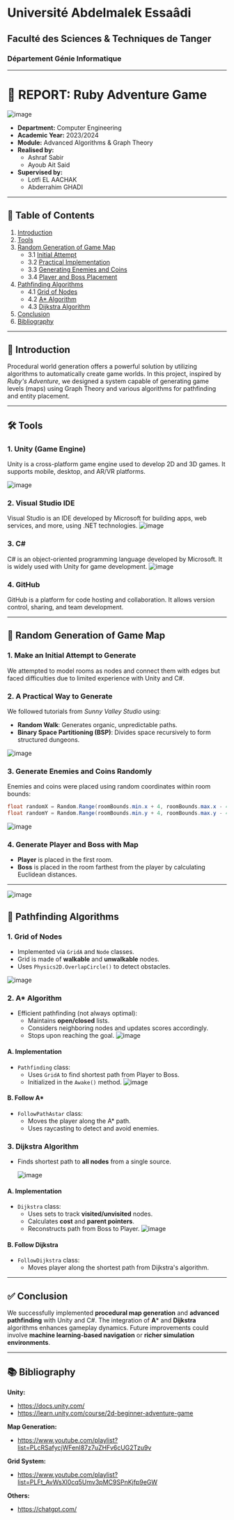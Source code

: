 # Université Abdelmalek Essaâdi  
## Faculté des Sciences & Techniques de Tanger  
### Département Génie Informatique  

---

# 📝 REPORT: Ruby Adventure Game
![image](https://github.com/user-attachments/assets/ddbb92f9-0014-4115-8e57-567d2f8f5ed0)

- **Department:** Computer Engineering  
- **Academic Year:** 2023/2024  
- **Module:** Advanced Algorithms & Graph Theory  
- **Realised by:**  
  - Ashraf Sabir  
  - Ayoub Ait Said  
- **Supervised by:**  
  - Lotfi EL AACHAK  
  - Abderrahim GHADI  

---

## 📑 Table of Contents
1. [Introduction](#introduction)  
2. [Tools](#tools)  
3. [Random Generation of Game Map](#random-generation-of-game-map)  
   - 3.1 [Initial Attempt](#1-make-an-initial-attempt-to-generate)  
   - 3.2 [Practical Implementation](#2-a-practical-way-to-generate)  
   - 3.3 [Generating Enemies and Coins](#3-generate-enemies-and-coins-randomly)  
   - 3.4 [Player and Boss Placement](#4-generate-player-and-boss-with-map)  
4. [Pathfinding Algorithms](#pathfinding-algorithms)  
   - 4.1 [Grid of Nodes](#1-grid-of-nodes)  
   - 4.2 [A* Algorithm](#2-a-algorithm)  
   - 4.3 [Dijkstra Algorithm](#3-dijkstra-algorithm)  
5. [Conclusion](#conclusion)  
6. [Bibliography](#bibliography)  

---

## 📘 Introduction
Procedural world generation offers a powerful solution by utilizing algorithms to automatically create game worlds. In this project, inspired by *Ruby's Adventure*, we designed a system capable of generating game levels (maps) using Graph Theory and various algorithms for pathfinding and entity placement.

---

## 🛠️ Tools

### 1. Unity (Game Engine)
Unity is a cross-platform game engine used to develop 2D and 3D games. It supports mobile, desktop, and AR/VR platforms.

![image](https://github.com/user-attachments/assets/33607844-f4c5-4810-842c-04416c77a0b0)

### 2. Visual Studio IDE
Visual Studio is an IDE developed by Microsoft for building apps, web services, and more, using .NET technologies.
![image](https://github.com/user-attachments/assets/7d36bd63-4295-4059-bd64-e923ab006d78)

### 3. C#
C# is an object-oriented programming language developed by Microsoft. It is widely used with Unity for game development.
![image](https://github.com/user-attachments/assets/758d70d7-e7bb-4f57-9852-98998449175d)

### 4. GitHub
GitHub is a platform for code hosting and collaboration. It allows version control, sharing, and team development.

---

## 🎲 Random Generation of Game Map

### 1. Make an Initial Attempt to Generate
We attempted to model rooms as nodes and connect them with edges but faced difficulties due to limited experience with Unity and C#.

### 2. A Practical Way to Generate
We followed tutorials from *Sunny Valley Studio* using:
- **Random Walk**: Generates organic, unpredictable paths.
- **Binary Space Partitioning (BSP)**: Divides space recursively to form structured dungeons.


![image](https://github.com/user-attachments/assets/cfb74433-46de-4bbe-868a-ac4a75f2dfc8)

### 3. Generate Enemies and Coins Randomly
Enemies and coins were placed using random coordinates within room bounds:
```csharp
float randomX = Random.Range(roomBounds.min.x + 4, roomBounds.max.x - 4);
float randomY = Random.Range(roomBounds.min.y + 4, roomBounds.max.y - 4);
```

![image](https://github.com/user-attachments/assets/5f8bdd9a-9a6c-4a48-8c12-d47d64e1265e)

### 4. Generate Player and Boss with Map

- **Player** is placed in the first room.
- **Boss** is placed in the room farthest from the player by calculating Euclidean distances.

---
![image](https://github.com/user-attachments/assets/217d1167-7755-4706-b68f-7cfeb9ef079c)

## 🧠 Pathfinding Algorithms

### 1. Grid of Nodes
- Implemented via `GridA` and `Node` classes.
- Grid is made of **walkable** and **unwalkable** nodes.
- Uses `Physics2D.OverlapCircle()` to detect obstacles.

![image](https://github.com/user-attachments/assets/8b95bf3c-9475-4f03-a3bd-adfd2955e3e5)

### 2. A* Algorithm
- Efficient pathfinding (not always optimal):
  - Maintains **open/closed** lists.
  - Considers neighboring nodes and updates scores accordingly.
  - Stops upon reaching the goal.
![image](https://github.com/user-attachments/assets/8304b3bd-c204-48ae-9ebb-9fd019bb19e3)

#### A. Implementation
- `Pathfinding` class:
  - Uses `GridA` to find shortest path from Player to Boss.
  - Initialized in the `Awake()` method.
![image](https://github.com/user-attachments/assets/bff296cd-a038-4fa6-9832-c2f76b292be7)

#### B. Follow A*
- `FollowPathAstar` class:
  - Moves the player along the A* path.
  - Uses raycasting to detect and avoid enemies.

### 3. Dijkstra Algorithm
- Finds shortest path to **all nodes** from a single source.

  ![image](https://github.com/user-attachments/assets/e11dcad1-2b02-486d-8d78-26edf70fcaf4)


#### A. Implementation
- `Dijkstra` class:
  - Uses sets to track **visited/unvisited** nodes.
  - Calculates **cost** and **parent pointers**.
  - Reconstructs path from Boss to Player.
![image](https://github.com/user-attachments/assets/8c0e6454-6d57-4828-91df-3efe2ccedea1)

#### B. Follow Dijkstra
- `FollowDijkstra` class:
  - Moves player along the shortest path from Dijkstra's algorithm.

---

## ✅ Conclusion

We successfully implemented **procedural map generation** and **advanced pathfinding** with Unity and C#. The integration of **A*** and **Dijkstra** algorithms enhances gameplay dynamics. Future improvements could involve **machine learning-based navigation** or **richer simulation environments**.

---

## 📚 Bibliography

**Unity:**
- https://docs.unity.com/
- https://learn.unity.com/course/2d-beginner-adventure-game

**Map Generation:**
- https://www.youtube.com/playlist?list=PLcRSafycjWFenI87z7uZHFv6cUG2Tzu9v

**Grid System:**
- https://www.youtube.com/playlist?list=PLFt_AvWsXl0cq5Umv3pMC9SPnKjfp9eGW

**Others:**
- https://chatgpt.com/

